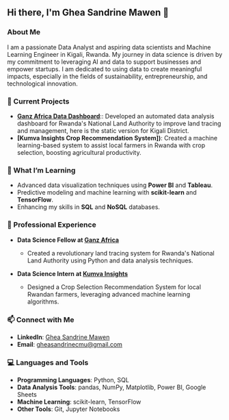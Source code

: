 ## Hi there, I'm Ghea Sandrine Mawen 👋


### About Me

I am a passionate Data Analyst and aspiring data scientists and Machine Learning Engineer in Kigali, Rwanda. My journey in data science is driven by my commitment to leveraging AI and data to support businesses and empower startups. I am dedicated to using data to create meaningful impacts, especially in the fields of sustainability, entrepreneurship, and technological innovation.

### 🔭 Current Projects

- **[Ganz Africa Data Dashboard](https://aiarl9-didier-ngamije.shinyapps.io/LandTransactionDashboard/)**:: Developed an automated data analysis dashboard for Rwanda's National Land Authority to improve land tracing and management, here is the static version for Kigali District.
- **[Kumva Insights Crop Recommendation System])**: Created a machine learning-based system to assist local farmers in Rwanda with crop selection, boosting agricultural productivity.


### 🌱 What I’m Learning

- Advanced data visualization techniques using **Power BI** and **Tableau**.
- Predictive modeling and machine learning with **scikit-learn** and **TensorFlow**.
- Enhancing my skills in **SQL** and **NoSQL** databases.

### 💼 Professional Experience

- **Data Science Fellow at [Ganz Africa](https://ganzafrica.org/)**
  - Created a revolutionary land tracing system for Rwanda's National Land Authority using Python and data analysis techniques.

- **Data Science Intern at [Kumva Insights](https://kumva.io/)**
  - Designed a Crop Selection Recommendation System for local Rwandan farmers, leveraging advanced machine learning algorithms.


### 📫 Connect with Me

- **LinkedIn**: [Ghea Sandrine Mawen](https://www.linkedin.com/in/ghea-sandrine-mawen-076185211/)
- **Email**: gheasandrinecmu@gmail.com

### 💻 Languages and Tools

- **Programming Languages**: Python, SQL
- **Data Analysis Tools**: pandas, NumPy, Matplotlib, Power BI, Google Sheets
- **Machine Learning**: scikit-learn, TensorFlow
- **Other Tools**: Git, Jupyter Notebooks


